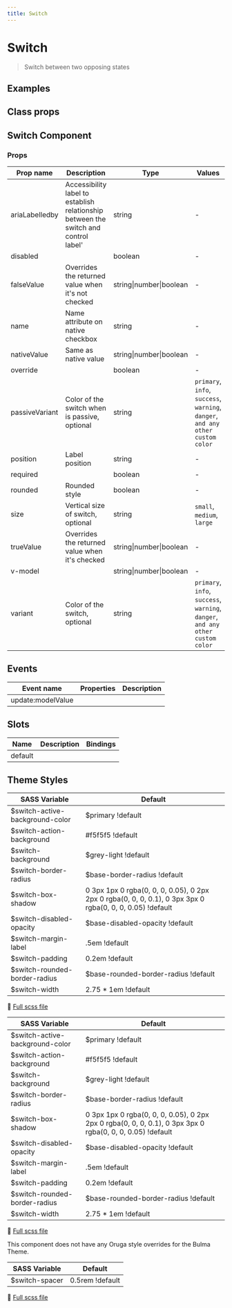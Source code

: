 ```yaml
---
title: Switch
---
```


# Switch

<div class="vp-doc">

> Switch between two opposing states

<Carbon />
</div>

<div class="vp-doc">

## Examples

<example-switch />

</div>
<div class="vp-doc">

## Class props

<inspector-switch-viewer />

</div>

<div class="vp-doc">

## Switch Component

### Props

| Prop name      | Description                                                                         | Type                    | Values                                                                          | Default |
| -------------- | ----------------------------------------------------------------------------------- | ----------------------- | ------------------------------------------------------------------------------- | ------- |
| ariaLabelledby | Accessibility label to establish relationship between the switch and control label' | string                  | -                                                                               |         |
| disabled       |                                                                                     | boolean                 | -                                                                               |         |
| falseValue     | Overrides the returned value when it's not checked                                  | string\|number\|boolean | -                                                                               | false   |
| name           | Name attribute on native checkbox                                                   | string                  | -                                                                               |         |
| nativeValue    | Same as native value                                                                | string\|number\|boolean | -                                                                               |         |
| override       |                                                                                     | boolean                 | -                                                                               |         |
| passiveVariant | Color of the switch when is passive, optional                                       | string                  | `primary`, `info`, `success`, `warning`, `danger`, `and any other custom color` |         |
| position       | Label position                                                                      | string                  | -                                                                               | 'right' |
| required       |                                                                                     | boolean                 | -                                                                               |         |
| rounded        | Rounded style                                                                       | boolean                 | -                                                                               | true    |
| size           | Vertical size of switch, optional                                                   | string                  | `small`, `medium`, `large`                                                      |         |
| trueValue      | Overrides the returned value when it's checked                                      | string\|number\|boolean | -                                                                               | true    |
| v-model        |                                                                                     | string\|number\|boolean | -                                                                               |         |
| variant        | Color of the switch, optional                                                       | string                  | `primary`, `info`, `success`, `warning`, `danger`, `and any other custom color` |         |

## Events

| Event name        | Properties | Description |
| ----------------- | ---------- | ----------- |
| update:modelValue |            |

## Slots

| Name    | Description | Bindings |
| ------- | ----------- | -------- |
| default |             |          |

</div>
<div class="vp-doc">

## Theme Styles

<div class="theme-orugabase">
 
| SASS Variable  | Default |
| -------------- | ------- |
| $switch-active-background-color | $primary !default |
| $switch-action-background | #f5f5f5 !default |
| $switch-background | $grey-light !default |
| $switch-border-radius | $base-border-radius !default |
| $switch-box-shadow | 0 3px 1px 0 rgba(0, 0, 0, 0.05), 0 2px 2px 0 rgba(0, 0, 0, 0.1), 0 3px 3px 0 rgba(0, 0, 0, 0.05) !default |
| $switch-disabled-opacity | $base-disabled-opacity !default |
| $switch-margin-label | .5em !default |
| $switch-padding | 0.2em !default |
| $switch-rounded-border-radius | $base-rounded-border-radius !default |
| $switch-width | 2.75 * 1em !default |

📄 [Full scss file](https://github.com/oruga-ui/oruga/blob/master/packages/oruga/src/scss/components/_switch.scss)

</div>

<div class="theme-orugafull">
 
| SASS Variable  | Default |
| -------------- | ------- |
| $switch-active-background-color | $primary !default |
| $switch-action-background | #f5f5f5 !default |
| $switch-background | $grey-light !default |
| $switch-border-radius | $base-border-radius !default |
| $switch-box-shadow | 0 3px 1px 0 rgba(0, 0, 0, 0.05), 0 2px 2px 0 rgba(0, 0, 0, 0.1), 0 3px 3px 0 rgba(0, 0, 0, 0.05) !default |
| $switch-disabled-opacity | $base-disabled-opacity !default |
| $switch-margin-label | .5em !default |
| $switch-padding | 0.2em !default |
| $switch-rounded-border-radius | $base-rounded-border-radius !default |
| $switch-width | 2.75 * 1em !default |

📄 [Full scss file](https://github.com/oruga-ui/oruga/blob/master/packages/oruga/src/scss/components/_switch.scss)

</div>

<div class="theme-bulma">

<p> This component does not have any Oruga style overrides for the Bulma Theme. </p>
      
</div>

<div class="theme-bootstrap">
 
| SASS Variable  | Default |
| -------------- | ------- |
| $switch-spacer | 0.5rem !default |

📄 [Full scss file](https://github.com/oruga-ui/theme-bootstrap/tree/main/src/assets/scss/components/_switch.scss)

</div>

</div>
